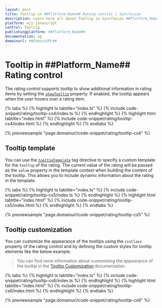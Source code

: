 ```yaml
---
layout: post
title: Tooltip in ##Platform_Name## Rating control | Syncfusion
description: Learn here all about Tooltip in Syncfusion ##Platform_Name## Rating control of Syncfusion Essential JS 2 and more.
platform: ej2-javascript
control: Tooltip 
publishingplatform: ##Platform_Name##
documentation: ug
domainurl: ##DomainURL##
---
```


# Tooltip in ##Platform_Name## Rating control

The rating control supports tooltip to show additional information in rating items by setting the [`showTooltip`](../api/rating#showtooltip) property. If enabled, the tooltip appears when the user hovers over a rating item.

{% tabs %}
{% highlight ts tabtitle="index.ts" %}
{% include code-snippet/rating/tooltip-cs4/index.ts %}
{% endhighlight %}
{% highlight html tabtitle="index.html" %}
{% include code-snippet/rating/tooltip-cs4/index.html %}
{% endhighlight %}
{% endtabs %}
          
{% previewsample "page.domainurl/code-snippet/rating/tooltip-cs4" %}

## Tooltip template

You can use the [`tooltipTemplate`](../api/rating#tooltiptemplate) tag directive to specify a custom template for the `tooltip` of the rating. The current value of the rating will be passed as the `value` property in the template context when building the content of the tooltip. This allows you to include dynamic information about the rating in the template.

{% tabs %}
{% highlight ts tabtitle="index.ts" %}
{% include code-snippet/rating/tooltip-cs5/index.ts %}
{% endhighlight %}
{% highlight html tabtitle="index.html" %}
{% include code-snippet/rating/tooltip-cs5/index.html %}
{% endhighlight %}
{% endtabs %}
          
{% previewsample "page.domainurl/code-snippet/rating/tooltip-cs5" %}

## Tooltip customization

You can customize the appearance of the tooltips using the `cssClass` property of the rating control and by defining the custom styles for tooltip elements like the below example.

> You can find more information about customizing the appearance of the tooltip in the [Tooltip Customization](https://ej2.syncfusion.com/documentation/tooltip/style) documentation.

{% tabs %}
{% highlight ts tabtitle="index.ts" %}
{% include code-snippet/rating/tooltip-cs6/index.ts %}
{% endhighlight %}
{% highlight html tabtitle="index.html" %}
{% include code-snippet/rating/tooltip-cs6/index.html %}
{% endhighlight %}
{% endtabs %}
          
{% previewsample "page.domainurl/code-snippet/rating/tooltip-cs6" %}
